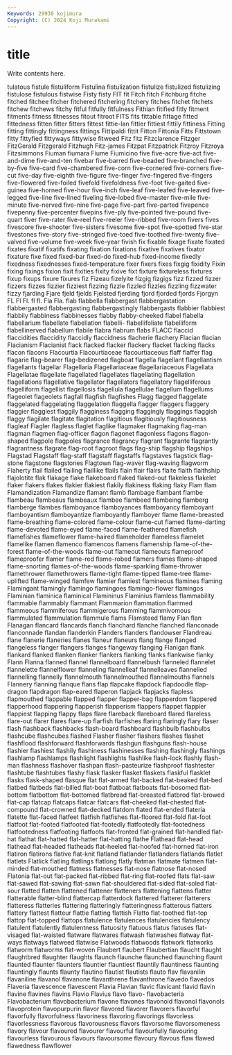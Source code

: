 ```yaml
---
Keywords: 29930 kojimura
Copyright: (C) 2024 Koji Murakami
---
```


# title

Write contents here.



tulatous fistule fistuliform
Fistulina fistulization fistulize fistulized fistulizing fistulose fistulous fistwise Fisty fisty
FIT fit Fitch fitch Fitchburg fitche fitched fitchee fitcher fitchered
fitchering fitchery fitches fitchet fitchets fitchew fitchews fitchy fitful fitfully
fitfulness Fithian fitified fitly fitment fitments fitness fitnesses fitout fitroot
FITS fits fittable fittage fitted fittedness fitten fitter fitters fittest
fittie-lan fittier fittiest fittily fittiness Fitting fitting fittingly fittingness fittings
Fittipaldi fittit Fitton Fittonia Fitts Fittstown fitty fittyfied fittyways fittywise
fitweed Fitz fitz Fitzclarence Fitzger FitzGerald Fitzgerald Fitzhugh Fitz-james Fitzpat
Fitzpatrick Fitzroy Fitzroya Fitzsimmons Fiuman fiumara Fiume Fiumicino five five-acre
five-act five-and-dime five-and-ten fivebar five-barred five-beaded five-branched five-by-five five-card five-chambered
five-corn five-cornered five-corners five-cut five-day five-eighth five-figure five-finger five-fingered five-fingers
five-flowered five-foiled fivefold fivefoldness five-foot five-gaited five-guinea five-horned five-hour five-inch
five-leaf five-leafed five-leaved five-legged five-line five-lined fiveling five-lobed five-master five-mile
five-minute five-nerved five-nine five-page five-part five-parted fivepence fivepenny five-percenter fivepins
five-ply five-pointed five-pound five-quart fiver five-rater five-reel five-reeler five-ribbed five-room
fivers fives fivescore five-shooter five-sisters fivesome five-spot five-spotted five-star fivestones
five-story five-stringed five-toed five-toothed five-twenty five-valved five-volume five-week five-year fivish
fix fixable fixage fixate fixated fixates fixatif fixatifs fixating fixation
fixations fixative fixatives fixator fixature fixe fixed fixed-bar fixed-do fixed-hub
fixed-income fixedly fixedness fixednesses fixed-temperature fixer fixers fixes fixgig fixidity
Fixin fixing fixings fixion fixit fixities fixity fixive fixt fixture
fixtureless fixtures fixup fixups fixure fixures fiz Fizeau fizelyite fizgig
fizgigs fizz fizzed fizzer fizzers fizzes fizzier fizziest fizzing fizzle
fizzled fizzles fizzling fizzwater fizzy fjarding Fjare fjeld fjelds Fjelsted
fjerding fjord fjorded fjords Fjorgyn FL Fl Fl. fl fl.
Fla Fla. flab flabbella flabbergast flabbergastation flabbergasted flabbergasting flabbergastingly flabbergasts
flabbier flabbiest flabbily flabbiness flabbinesses flabby flabby-cheeked flabel flabella flabellarium
flabellate flabellation flabelli- flabellifoliate flabelliform flabellinerved flabellum flabile flabra flabrum
flabs FLACC flaccid flaccidities flaccidity flaccidly flaccidness flacherie flachery Flacian
flacian Flacianism Flacianist flack flacked flacker flackery flacket flacking flacks
flacon flacons Flacourtia Flacourtiaceae flacourtiaceous flaff flaffer flag flagarie flag-bearer
flag-bedizened flagboat flagella flagellant flagellantism flagellants flagellar Flagellaria Flagellariaceae flagellariaceous
Flagellata Flagellatae flagellate flagellated flagellates flagellating flagellation flagellations flagellative flagellator
flagellators flagellatory flagelliferous flagelliform flagellist flagellosis flagellula flagellulae flagellum flagellums
flageolet flageolets flagfall flagfish flagfishes Flagg flagged flaggelate flaggelated flaggelating
flaggelation flaggella flagger flaggers flaggery flaggier flaggiest flaggily flagginess flagging
flaggingly flaggings flaggish flaggy flagilate flagitate flagitation flagitious flagitiously flagitiousness
flagleaf Flagler flagless flaglet flaglike flagmaker flagmaking flag-man flagman flagmen
flag-officer flagon flagonet flagonless flagons flagon-shaped flagpole flagpoles flagrance flagrancy
flagrant flagrante flagrantly flagrantness flagrate flag-root flagroot flags flag-ship flagship
flagships Flagstad Flagstaff flag-staff flagstaff flagstaffs flagstaves flagstick flag-stone flagstone
flagstones Flagtown flag-waver flag-waving flagworm Flaherty flail flailed flailing flaillike
flails flain flair flairs flaite flaith flaithship flajolotite flak flakage
flake flakeboard flaked flaked-out flakeless flakelet flaker flakers flakes flakier
flakiest flakily flakiness flaking flaky Flam flam Flamandization Flamandize flamant
flamb flambage flambant flambe flambeau flambeaus flambeaux flambee flambeed flambeing
flamberg flamberge flambes flamboyance flamboyances flamboyancy flamboyant flamboyantism flamboyantize flamboyantly
flamboyer flame flame-breasted flame-breathing flame-colored flame-colour flame-cut flamed flame-darting flame-devoted
flame-eyed flame-faced flame-feathered flamefish flamefishes flameflower flame-haired flameholder flameless flamelet
flamelike flamen flamenco flamencos flamens flamenship flame-of-the-forest flame-of-the-woods flame-out flameout
flameouts flameproof flameproofer flamer flame-red flame-robed flamers flames flame-shaped flame-snorting
flames-of-the-woods flame-sparkling flame-thrower flamethrower flamethrowers flame-tight flame-tipped flame-tree flame-uplifted flame-winged
flamfew flamier flamiest flamineous flamines flaming Flamingant flamingly flamingo flamingoes
flamingo-flower flamingos Flaminian flaminica flaminical Flamininus Flaminius flamless flammability flammable
flammably flammant Flammarion flammation flammed flammeous flammiferous flammigerous flamming flammivomous
flammulated flammulation flammule flams Flamsteed flamy Flan flan Flanagan flancard
flancards flanch flanchard flanche flanched flanconade flanconnade flandan flanderkin Flanders
flanders flandowser Flandreau flane flanerie flaneries flanes flaneur flaneurs flang
flange flanged flangeless flanger flangers flanges flangeway flanging Flanigan flank
flankard flanked flanken flanker flankers flanking flanks flankwise flanky Flann
Flanna flanned flannel flannelboard flannelbush flanneled flannelet flannelette flannelflower flanneling
flannelleaf flannelleaves flannelled flannelling flannelly flannelmouth flannelmouthed flannelmouths flannels Flannery
flanning flanque flans flap flapcake flapdock flapdoodle flap-dragon flapdragon flap-eared
flaperon flapjack flapjacks flapless flapmouthed flappable flapped flapper flapper-bag flapperdom
flappered flapperhood flappering flapperish flapperism flappers flappet flappier flappiest flapping
flappy flaps flare flareback flareboard flared flareless flare-out flarer flares
flare-up flarfish flarfishes flaring flaringly flary flaser flash flashback flashbacks
flash-board flashboard flashbulb flashbulbs flashcube flashcubes flashed Flasher flasher flashers
flashes flashet flashflood flashforward flashforwards flashgun flashguns flash-house flashier flashiest
flashily flashiness flashinesses flashing flashingly flashings flashlamp flashlamps flashlight flashlights
flashlike flash-lock flashly flash-man flashness flashover flashpan flash-pasteurize flashproof flashtester
flashtube flashtubes flashy flask flasker flasket flaskets flaskful flasklet flasks
flask-shaped flasque flat flat-armed flat-backed flat-beaked flat-bed flatbed flatbeds flat-billed
flat-boat flatboat flatboats flat-bosomed flat-bottom flatbottom flat-bottomed flatbread flat-breasted flatbrod
flat-browed flat-cap flatcap flatcaps flatcar flatcars flat-cheeked flat-chested flat-compound flat-crowned
flat-decked flatdom flated flat-ended flateria flatette flat-faced flatfeet flatfish flatfishes
flat-floored flat-fold flat-foot flatfoot flat-footed flatfooted flat-footedly flatfootedly flat-footedness flatfootedness
flatfooting flatfoots flat-fronted flat-grained flat-handled flat-hat flathat flat-hatted flat-hatter flat-hatting
flathe Flathead flat-head flathead flat-headed flatheads flat-heeled flat-hoofed flat-horned flat-iron
flatiron flatirons flative flat-knit flatland flatlander flatlanders flatlands flatlet flatlets
Flatlick flatling flatlings flatlong flatly flatman flatmate flatmen flat-minded flat-mouthed
flatness flatnesses flat-nose flatnose flat-nosed Flatonia flat-out flat-packed flat-ribbed flat-ring
flat-roofed flats flat-saw flat-sawed flat-sawing flat-sawn flat-shouldered flat-sided flat-soled flat-sour
flatted flatten flattened flattener flatteners flattening flattens flatter flatterable flatter-blind
flattercap flatterdock flattered flatterer flatterers flatteress flatteries flattering flatteringly flatteringness
flatterous flatters flattery flattest flatteur flattie flatting flattish Flatto flat-toothed
flat-top flattop flat-topped flattops flatulence flatulences flatulencies flatulency flatulent flatulently
flatulentness flatuosity flatuous flatus flatuses flat-visaged flat-waisted flatware flatwares flatwash
flatwashes flatway flat-ways flatways flatweed flatwise Flatwoods flatwoods flatwork flatworks
flatworm flatworms flat-woven Flaubert flaubert Flaubertian flaucht flaught flaughtbred flaughter
flaughts flaunch flaunche flaunched flaunching flaunt flaunted flaunter flaunters flauntier
flauntiest flauntily flauntiness flaunting flauntingly flaunts flaunty flautino flautist flautists
flauto flav flavanilin flavaniline flavanol flavanone flavanthrene flavanthrone flavedo flavedos
Flaveria flavescence flavescent Flavia Flavian flavic flavicant flavid flavin flavine
flavines flavins Flavio Flavius flavo flavo- flavobacteria Flavobacterium flavobacterium flavone
flavones flavonoid flavonol flavonols flavoprotein flavopurpurin flavor flavored flavorer flavorers
flavorful flavorfully flavorfulness flavoriness flavoring flavorings flavorless flavorlessness flavorous flavorousness
flavors flavorsome flavorsomeness flavory flavour flavoured flavourer flavourful flavourfully flavouring
flavourless flavourous flavours flavoursome flavoury flavous flaw flawed flawedness flawflower
